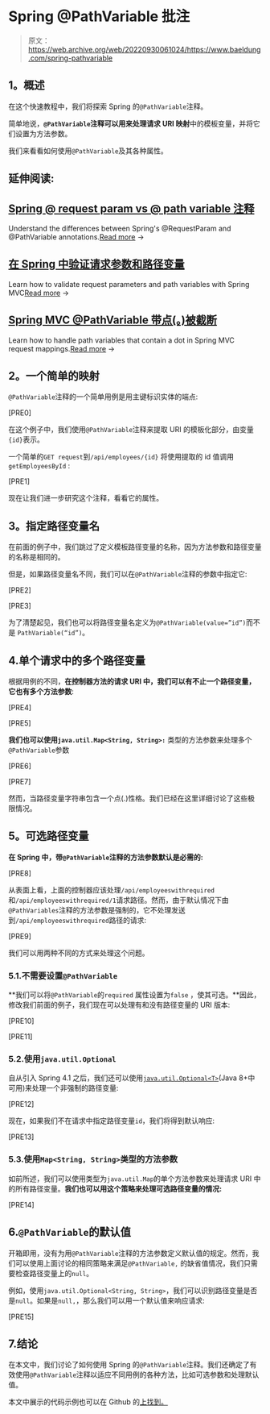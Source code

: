 # Spring @PathVariable 批注

> 原文：<https://web.archive.org/web/20220930061024/https://www.baeldung.com/spring-pathvariable>

## **1。概述**

在这个快速教程中，我们将探索 Spring 的`@PathVariable`注释。

简单地说，**`@PathVariable`注释可以用来处理请求 URI 映射**中的模板变量，并将它们设置为方法参数。

我们来看看如何使用`@PathVariable`及其各种属性。

## 延伸阅读:

## [Spring @ request param vs @ path variable 注释](/web/20221113133230/https://www.baeldung.com/spring-requestparam-vs-pathvariable)

Understand the differences between Spring's @RequestParam and @PathVariable annotations.[Read more](/web/20221113133230/https://www.baeldung.com/spring-requestparam-vs-pathvariable) →

## [在 Spring 中验证请求参数和路径变量](/web/20221113133230/https://www.baeldung.com/spring-validate-requestparam-pathvariable)

Learn how to validate request parameters and path variables with Spring MVC[Read more](/web/20221113133230/https://www.baeldung.com/spring-validate-requestparam-pathvariable) →

## [Spring MVC @PathVariable 带点(。)被截断](/web/20221113133230/https://www.baeldung.com/spring-mvc-pathvariable-dot)

Learn how to handle path variables that contain a dot in Spring MVC request mappings.[Read more](/web/20221113133230/https://www.baeldung.com/spring-mvc-pathvariable-dot) →

## **2。一个简单的映射**

`@PathVariable`注释的一个简单用例是用主键标识实体的端点:

[PRE0]

在这个例子中，我们使用`@PathVariable`注释来提取 URI 的模板化部分，由变量`{id}`表示。

一个简单的`GET request`到`/api/employees/{id}` 将使用提取的 id 值调用`getEmployeesById` :

[PRE1]

现在让我们进一步研究这个注释，看看它的属性。

## **3。指定路径变量名**

在前面的例子中，我们跳过了定义模板路径变量的名称，因为方法参数和路径变量的名称是相同的。

但是，如果路径变量名不同，我们可以在`@PathVariable`注释的参数中指定它:

[PRE2]

[PRE3]

为了清楚起见，我们也可以将路径变量名定义为`@PathVariable(value=”id”)`而不是 `PathVariable(“id”)`。

## 4.单个请求中的多个路径变量

根据用例的不同，**在控制器方法的请求 URI 中，我们可以有不止一个路径变量，它也有多个方法参数**:

[PRE4]

[PRE5]

**我们也可以使用`java.util.Map<String, String>:`** 类型的方法参数来处理多个`@PathVariable`参数

[PRE6]

[PRE7]

然而，当路径变量字符串包含一个点(.)性格。我们已经在这里详细讨论了这些极限情况。

## **5。可选路径变量**

**在 Spring 中，带`@PathVariable`注释的方法参数默认是必需的:**

[PRE8]

从表面上看，上面的控制器应该处理`/api/employeeswithrequired`和`/api/employeeswithrequired/1`请求路径。然而，由于默认情况下由`@PathVariables`注释的方法参数是强制的，它不处理发送到`/api/employeeswithrequired`路径的请求:

[PRE9]

我们可以用两种不同的方式来处理这个问题。

### 5.1.不需要设置`@PathVariable`

**我们可以将`@PathVariable`的`required` 属性设置为`false` ，使其可选。**因此，修改我们前面的例子，我们现在可以处理有和没有路径变量的 URI 版本:

[PRE10]

[PRE11]

### 5.2.使用`java.util.Optional`

自从引入 Spring 4.1 之后，我们还可以使用[`java.util.Optional<T>`](/web/20221113133230/https://www.baeldung.com/java-optional)(Java 8+中可用)来处理一个非强制的路径变量:

[PRE12]

现在，如果我们不在请求中指定路径变量`id`，我们将得到默认响应:

[PRE13]

### 5.3.使用`Map<String, String>`类型的方法参数

如前所述，我们可以使用类型为`java.util.Map`的单个方法参数来处理请求 URI 中的所有路径变量。**我们也可以用这个策略来处理可选路径变量的情况:**

[PRE14]

## 6.`@PathVariable`的默认值

开箱即用，没有为用`@PathVariable`注释的方法参数定义默认值的规定。然而，我们可以使用上面讨论的相同策略来满足`@PathVariable,` 的缺省值情况，我们只需要检查路径变量上的`null`。

例如，使用`java.util.Optional<String, String>`，我们可以识别路径变量是否是`null`。如果是`null,`，那么我们可以用一个默认值来响应请求:

[PRE15]

## 7.结论

在本文中，我们讨论了如何使用 Spring 的`@PathVariable`注释。我们还确定了有效使用`@PathVariable`注释以适应不同用例的各种方法，比如可选参数和处理默认值。

本文中展示的代码示例也可以在 Github 的[上找到。](https://web.archive.org/web/20221113133230/https://github.com/eugenp/tutorials/tree/master/spring-web-modules/spring-mvc-java-2)
